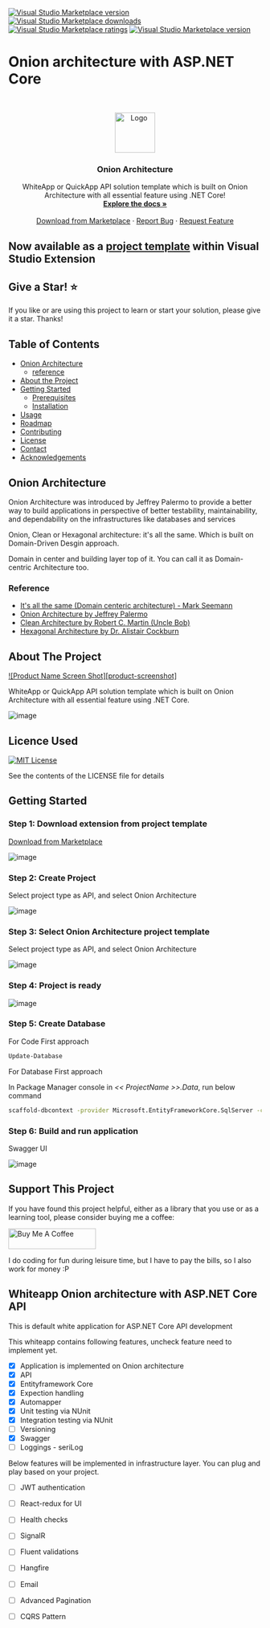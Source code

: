 [![Visual Studio Marketplace version](https://img.shields.io/badge/-OnionArchitecture-%23e2165e.svg)](https://marketplace.visualstudio.com/items?itemName=AmitNaik.OnionArchitecture)
[![Visual Studio Marketplace downloads](https://vsmarketplacebadge.apphb.com/installs/AmitNaik.OnionArchitecture.svg)](https://marketplace.visualstudio.com/items?itemName=AmitNaik.OnionArchitecture)
[![Visual Studio Marketplace ratings](https://vsmarketplacebadge.apphb.com/rating/AmitNaik.OnionArchitecture.svg)](https://marketplace.visualstudio.com/items?itemName=AmitNaik.OnionArchitecture)
[![Visual Studio Marketplace version](https://vsmarketplacebadge.apphb.com/version/AmitNaik.OnionArchitecture.svg)](https://marketplace.visualstudio.com/items?itemName=AmitNaik.OnionArchitecture)




# Onion architecture with ASP.NET Core 

<br />
<p align="center">
  <a href="#">
    <img src="Assert/OnionArchitecture_icon.png" alt="Logo" width="80" height="80">
  </a>

  <h3 align="center">Onion Architecture</h3>

  <p align="center">
    WhiteApp or QuickApp API solution template which is built on Onion Architecture with all essential feature using .NET Core!
    <br />
    <a href="#"><strong>Explore the docs »</strong></a>
    <br />
    <br />
    <a href="https://marketplace.visualstudio.com/items?itemName=AmitNaik.OnionArchitecture">Download from Marketplace</a>
    ·
    <a href="https://github.com/Amitpnk/Onion-architecture-ASP.NET-Core/issues">Report Bug</a>
    ·
    <a href="https://github.com/Amitpnk/Onion-architecture-ASP.NET-Core/issues/new">Request Feature</a>
  </p>
</p>


## Now available as a [project template](https://marketplace.visualstudio.com/items?itemName=AmitNaik.OnionArchitecture) within Visual Studio Extension

## Give a Star! :star:
If you like or are using this project to learn or start your solution, please give it a star. Thanks!

<!-- TABLE OF CONTENTS -->
## Table of Contents

* [Onion Architecture](#Onion-Architecture)
  * [reference](#reference)
* [About the Project](#about-the-project)
  <!-- * [Built With](#built-with) -->
* [Getting Started](#getting-started)
  * [Prerequisites](#prerequisites)
  * [Installation](#installation)
* [Usage](#usage)
* [Roadmap](#roadmap)
* [Contributing](#contributing)
* [License](#license)
* [Contact](#contact)
* [Acknowledgements](#acknowledgements)

## Onion Architecture

Onion Architecture was introduced by Jeffrey Palermo to provide a better way to build applications in perspective of better testability, maintainability, and dependability on the infrastructures like databases and services

Onion, Clean or Hexagonal architecture: it's all the same. Which is built on Domain-Driven Desgin approach.

Domain in center and building layer top of it. You can call it as Domain-centric Architecture too.

### Reference

* [It's all the same (Domain centeric architecture) - Mark Seemann](https://blog.ploeh.dk/2013/12/03/layers-onions-ports-adapters-its-all-the-same/)
* [Onion Architecture by Jeffrey Palermo](https://jeffreypalermo.com/2008/07/the-onion-architecture-part-1/)
* [Clean Architecture by Robert C. Martin (Uncle Bob)
](https://blog.cleancoder.com/uncle-bob/2012/08/13/the-clean-architecture.html)
* [Hexagonal Architecture by Dr. Alistair Cockburn](https://alistair.cockburn.us/hexagonal+architecture)

## About The Project

[![Product Name Screen Shot][product-screenshot]](https://example.com)

WhiteApp or QuickApp API solution template which is built on Onion Architecture with all essential feature using .NET Core.

![image](Assert/Onion.png)
<!-- ### Built With

This section should list any major frameworks that you built your project using. Leave any add-ons/plugins for the acknowledgements section. Here are a few examples.
* [ASP.NET Core](https://getbootstrap.com)
* [SQL Server](https://jquery.com) -->




## Licence Used
[![MIT License][license-shield]][license-url]

See the contents of the LICENSE file for details


## Getting Started

### Step 1: Download extension from project template

   <p> <a href="https://marketplace.visualstudio.com/items?itemName=AmitNaik.OnionArchitecture">Download from Marketplace</a></p>

![image](Assert/Step.png)

### Step 2: Create Project

Select project type as API, and select Onion Architecture

![image](Assert/Step1.png)

### Step 3: Select Onion Architecture project template

Select project type as API, and select Onion Architecture

![image](Assert/Step2.png)

### Step 4: Project is ready

![image](Assert/Step3.png)

### Step 5: Create Database

For Code First approach

```sh
Update-Database
```

For Database First approach

In Package Manager console in *<< ProjectName >>.Data*, run below command

```sh
scaffold-dbcontext -provider Microsoft.EntityFrameworkCore.SqlServer -connection "Data Source=(local)\SQLexpress;Initial Catalog=OnionArchitectureDBS;Integrated Security=True"
```

### Step 6: Build and run application 

Swagger UI

![image](Assert/Step4.png)

## Support This Project

If you have found this project helpful, either as a library that you use or as a learning tool, please consider buying me a coffee:

<a href="https://www.buymeacoffee.com/amitpnaik" target="_blank"><img src="https://www.buymeacoffee.com/assets/img/custom_images/orange_img.png" alt="Buy Me A Coffee" style="height: 41px !important;width: 174px !important" ></a>

I do coding for fun during leisure time, but I have to pay the bills, so I also work for money :P  

## Whiteapp Onion architecture with ASP.NET Core API 

This is default white application for ASP.NET Core API development

This whiteapp contains following features, uncheck feature need to implement yet. 

- [x] Application is implemented on Onion architecture
- [x] API
- [x] Entityframework Core
- [x] Expection handling
- [x] Automapper
- [x] Unit testing via NUnit
- [x] Integration testing via NUnit
- [ ] Versioning
- [x] Swagger
- [ ] Loggings - seriLog

Below features will be implemented in infrastructure layer. You can plug and play based on your project.

- [ ] JWT authentication
- [ ] React-redux for UI
- [ ] Health checks
- [ ] SignalR
- [ ] Fluent validations
- [ ] Hangfire
- [ ] Email
- [ ] Advanced Pagination
- [ ] CQRS Pattern 


[license-shield]: https://img.shields.io/badge/License-MIT-yellow.svg
[license-url]: https://github.com/Amitpnk/Onion-architecture-ASP.NET-Core/blob/master/LICENSE.txt